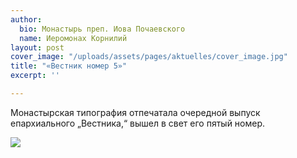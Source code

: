 ```yaml
---
author:
  bio: Монастырь преп. Иова Почаевского
  name: Иеромонах Корнилий
layout: post
cover_image: "/uploads/assets/pages/aktuelles/cover_image.jpg"
title: "«Вестник номер 5»"
excerpt: ''

---
```

Монастырская типография отпечатала очередной выпуск епархиального „Вестника,“ вышел в свет его пятый номер.

![](https://res.cloudinary.com/hiobmon/image/upload/v1609151995/media/2020/3909046a-4660-4f6f-bcb3-9b0f7d369a35_hxkdrg.jpg)